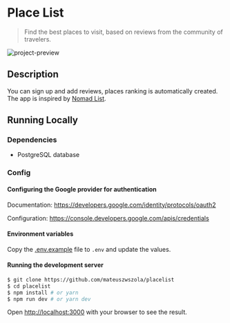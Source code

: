 # Place List

> Find the best places to visit, based on reviews from the community of travelers.

![project-preview](https://res.cloudinary.com/dtti654qn/image/upload/c_scale,w_1280/v1626618846/github-projects/placelist_yu4flc.png)

## Description 

You can sign up and add reviews, places ranking is automatically created. The app is inspired by [Nomad List](https://nomadlist.com/).

## Running Locally

### Dependencies

- PostgreSQL database

### Config

#### Configuring the Google provider for authentication

Documentation: https://developers.google.com/identity/protocols/oauth2

Configuration: https://console.developers.google.com/apis/credentials

#### Environment variables

Copy the [.env.example](.env.example) file to `.env` and update the values.

#### Running the development server

```bash
$ git clone https://github.com/mateuszwszola/placelist
$ cd placelist
$ npm install # or yarn
$ npm run dev # or yarn dev
```

Open [http://localhost:3000](http://localhost:3000) with your browser to see the result.
